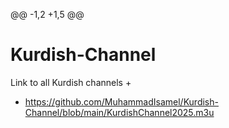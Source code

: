 @@ -1,2 +1,5 @@
# Kurdish-Channel
 Link to all Kurdish channels
+
+ https://github.com/MuhammadIsamel/Kurdish-Channel/blob/main/KurdishChannel2025.m3u
